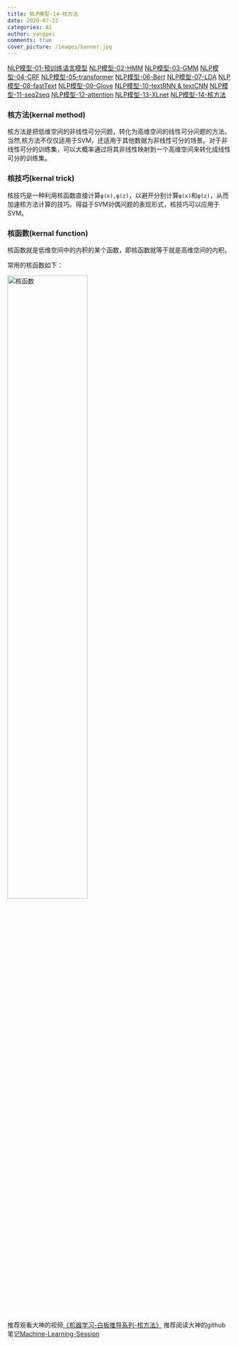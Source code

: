 ```yaml
---
title: NLP模型-14-核方法
date: 2020-07-22
categories: AI
author: yangpei
comments: true
cover_picture: /images/banner.jpg
---
```


[NLP模型-01-预训练语言模型](https://iloveyou11.github.io/2020/07/14/NLP%E6%A8%A1%E5%9E%8B-01-%E9%A2%84%E8%AE%AD%E7%BB%83%E8%AF%AD%E8%A8%80%E6%A8%A1%E5%9E%8B/)
[NLP模型-02-HMM](https://iloveyou11.github.io/2020/07/14/NLP%E6%A8%A1%E5%9E%8B-02-HMM/)
[NLP模型-03-GMM](https://iloveyou11.github.io/2020/07/15/NLP%E6%A8%A1%E5%9E%8B-03-GMM/)
[NLP模型-04-CRF](https://iloveyou11.github.io/2020/07/15/NLP%E6%A8%A1%E5%9E%8B-04-CRF/)
[NLP模型-05-transformer](https://iloveyou11.github.io/2020/07/16/NLP%E6%A8%A1%E5%9E%8B-05-transformer/)
[NLP模型-06-Bert](https://iloveyou11.github.io/2020/07/16/NLP%E6%A8%A1%E5%9E%8B-06-Bert/)
[NLP模型-07-LDA](https://iloveyou11.github.io/2020/07/17/NLP%E6%A8%A1%E5%9E%8B-07-LDA/)
[NLP模型-08-fastText](https://iloveyou11.github.io/2020/07/17/NLP%E6%A8%A1%E5%9E%8B-08-fastText/)
[NLP模型-09-Glove](https://iloveyou11.github.io/2020/07/17/NLP%E6%A8%A1%E5%9E%8B-09-Glove/)
[NLP模型-10-textRNN & textCNN](https://iloveyou11.github.io/2020/07/18/NLP%E6%A8%A1%E5%9E%8B-10-textRNN%20&%20textCNN/)
[NLP模型-11-seq2seq](https://iloveyou11.github.io/2020/07/18/NLP%E6%A8%A1%E5%9E%8B-11-seq2seq/)
[NLP模型-12-attention](https://iloveyou11.github.io/2020/07/18/NLP%E6%A8%A1%E5%9E%8B-12-attention/)
[NLP模型-13-XLnet](https://iloveyou11.github.io/2020/07/19/NLP%E6%A8%A1%E5%9E%8B-13-XLnet/)
[NLP模型-14-核方法](https://iloveyou11.github.io/2020/07/22/NLP%E6%A8%A1%E5%9E%8B-14-%E6%A0%B8%E6%96%B9%E6%B3%95/)

### 核方法(kernal method)
核方法是把低维空间的非线性可分问题，转化为高维空间的线性可分问题的方法。当然,核方法不仅仅适用于SVM，还适用于其他数据为非线性可分的场景。对于非线性可分的训练集，可以大概率通过将其非线性映射到一个高维空间来转化成线性可分的训练集。
### 核技巧(kernal trick)
核技巧是一种利用核函数直接计算`φ(x),φ(z)`，以避开分别计算`φ(x)`和`φ(z)`，从而加速核方法计算的技巧。得益于SVM对偶问题的表现形式，核技巧可以应用于SVM。
### 核函数(kernal function)
核函数就是低维空间中的内积的某个函数，即核函数就等于就是高维空间的内积。

常用的核函数如下：

<img src="https://i.loli.net/2020/07/29/dEgFYhmB1cz6eUH.png" alt="核函数" width="60%" />

推荐观看大神的视频[《机器学习-白板推导系列-核方法》](https://www.bilibili.com/video/av34731384/?p=1)
推荐阅读大神的github笔记[Machine-Learning-Session](https://github.com/shuhuai007/Machine-Learning-Session)
